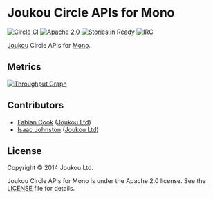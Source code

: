 Joukou Circle APIs for Mono
===========================
[![Circle CI](https://circleci.com/gh/joukou/joukou-circles-core-mono/tree/develop.png?style=badge&circle-token=72dc0bb05268df2e1f7958710ef47747f577b7b1)](https://circleci.com/gh/joukou/joukou-circles-core-mono/tree/develop) [![Apache 2.0](http://img.shields.io/badge/License-Apache%202.0-brightgreen.svg)](#license) [![Stories in Ready](https://badge.waffle.io/joukou/joukou-circles-core-mono.png?label=ready&title=Ready)](http://waffle.io/joukou/joukou-circles-core-mono) [![IRC](http://img.shields.io/badge/IRC-%23joukou-blue.svg)](http://webchat.freenode.net/?channels=joukou)

[Joukou](https://joukou.com) Circle APIs for
[Mono](http://www.mono-project.com/).

## Metrics

[![Throughput Graph](https://graphs.waffle.io/joukou/joukou-circles-core-mono/throughput.svg)](https://waffle.io/joukou/joukou-circles-core-mono/metrics)

## Contributors

* [Fabian Cook](https://github.com/FabianCook) ([Joukou Ltd](https://joukou.com))
* [Isaac Johnston](https://github.com/superstructor) ([Joukou Ltd](https://joukou.com))

## License

Copyright &copy; 2014 Joukou Ltd.

Joukou Circle APIs for Mono is under the Apache 2.0 license. See the
[LICENSE](LICENSE) file for details.